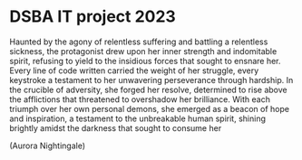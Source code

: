 # DSBA IT project 2023
Haunted by the agony of relentless suffering and battling a relentless sickness, the protagonist drew upon her inner strength and indomitable spirit, refusing to yield to the insidious forces that sought to ensnare her. Every line of code written carried the weight of her struggle, every keystroke a testament to her unwavering perseverance through hardship. In the crucible of adversity, she forged her resolve, determined to rise above the afflictions that threatened to overshadow her brilliance. With each triumph over her own personal demons, she emerged as a beacon of hope and inspiration, a testament to the unbreakable human spirit, shining brightly amidst the darkness that sought to consume her

(Aurora Nightingale)
